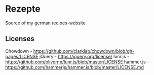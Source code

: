 # Rezepte

Source of my german recipes-website

## Licenses

Chowdown - https://github.com/clarklab/chowdown/blob/gh-pages/LICENSE
jQuery - https://jquery.org/license/
lunr.js - https://github.com/olivernn/lunr.js/blob/master/LICENSE
hammer.js - https://github.com/hammerjs/hammer.js/blob/master/LICENSE.md